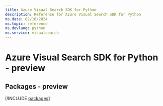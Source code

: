 ```yaml
---
title: Azure Visual Search SDK for Python
description: Reference for Azure Visual Search SDK for Python
ms.date: 02/16/2024
ms.topic: reference
ms.devlang: python
ms.service: visualsearch
---
```

# Azure Visual Search SDK for Python - preview
## Packages - preview
[!INCLUDE [packages](visual-search-index.md)]